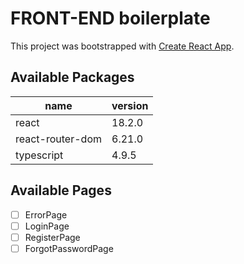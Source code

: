 # FRONT-END boilerplate

This project was bootstrapped with [Create React App](https://github.com/facebook/create-react-app).

## Available Packages

| name             | version |
| ---------------- | ------- |
| react            | 18.2.0  |
| react-router-dom | 6.21.0  |
| typescript       | 4.9.5   |

## Available Pages

- [ ] ErrorPage
- [ ] LoginPage
- [ ] RegisterPage
- [ ] ForgotPasswordPage
